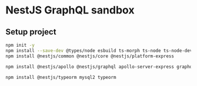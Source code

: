 # NestJS GraphQL sandbox

## Setup project

```sh
npm init -y
npm install --save-dev @types/node esbuild ts-morph ts-node ts-node-dev typescript
npm install @nestjs/common @nestjs/core @nestjs/platform-express

npm install @nestjs/apollo @nestjs/graphql apollo-server-express graphql

npm install @nestjs/typeorm mysql2 typeorm

```
